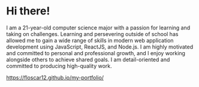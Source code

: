 # Hi there!
I am a 21-year-old computer science major with a passion for learning and taking on challenges. Learning and persevering outside of school has allowed me to gain a wide range of skills in modern web application development using JavaScript, ReactJS, and Node.js. I am highly motivated and committed to personal and professional growth, and I enjoy working alongside others to achieve shared goals. I am detail-oriented and committed to producing high-quality work.

https://floscar12.github.io/my-portfolio/
